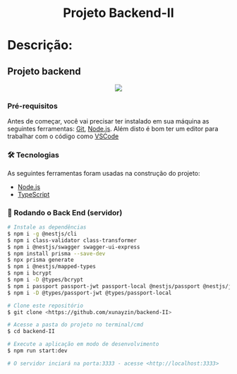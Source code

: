 <h1 align="center"> Projeto Backend-II </h1>
<h1>Descrição: </h1>
<h2>Projeto backend</h2>

<p align="center">
<img src="http://img.shields.io/static/v1?label=STATUS&message=EM%20DESENVOLVIMENTO&color=GREEN&style=for-the-badge"/>
</p>

### Pré-requisitos

Antes de começar, você vai precisar ter instalado em sua máquina as seguintes ferramentas:
[Git](https://git-scm.com), [Node.js](https://nodejs.org/en/).
Além disto é bom ter um editor para trabalhar com o código como [VSCode](https://code.visualstudio.com/)

### 🛠 Tecnologias

As seguintes ferramentas foram usadas na construção do projeto:

- [Node.js](https://nodejs.org/en/)
- [TypeScript](https://www.typescriptlang.org/)

### 🎲 Rodando o Back End (servidor)

```bash
# Instale as dependências
$ npm i -g @nestjs/cli
$ npm i class-validator class-transformer
$ npm i @nestjs/swagger swagger-ui-express
$ npm install prisma --save-dev
$ npx prisma generate
$ npm i @nestjs/mapped-types
$ npm i bcrypt
$ npm i -D @types/bcrypt
$ npm i passport passport-jwt passport-local @nestjs/passport @nestjs/jwt
$ npm i -D @types/passport-jwt @types/passport-local

# Clone este repositório
$ git clone <https://github.com/xunayzin/backend-II>

# Acesse a pasta do projeto no terminal/cmd
$ cd backend-II

# Execute a aplicação em modo de desenvolvimento
$ npm run start:dev

# O servidor inciará na porta:3333 - acesse <http://localhost:3333>
```
